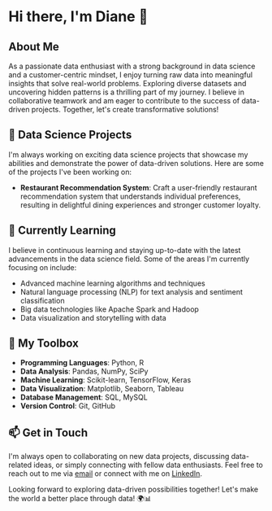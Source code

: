 # Hi there, I'm Diane 👋

## About Me

As a passionate data enthusiast with a strong background in data science and a customer-centric mindset, I enjoy turning raw data into meaningful insights that solve real-world problems. Exploring diverse datasets and uncovering hidden patterns is a thrilling part of my journey. I believe in collaborative teamwork and am eager to contribute to the success of data-driven projects. Together, let's create transformative solutions!

## 🔭 Data Science Projects

I'm always working on exciting data science projects that showcase my abilities and demonstrate the power of data-driven solutions. Here are some of the projects I've been working on:

- **Restaurant Recommendation System**: Craft a user-friendly restaurant recommendation system that understands individual preferences, resulting in delightful dining experiences and stronger customer loyalty.

## 🌱 Currently Learning

I believe in continuous learning and staying up-to-date with the latest advancements in the data science field. Some of the areas I'm currently focusing on include:

- Advanced machine learning algorithms and techniques
- Natural language processing (NLP) for text analysis and sentiment classification
- Big data technologies like Apache Spark and Hadoop
- Data visualization and storytelling with data

## 🚀 My Toolbox

- **Programming Languages**: Python, R
- **Data Analysis**: Pandas, NumPy, SciPy
- **Machine Learning**: Scikit-learn, TensorFlow, Keras
- **Data Visualization**: Matplotlib, Seaborn, Tableau
- **Database Management**: SQL, MySQL
- **Version Control**: Git, GitHub

## 📫 Get in Touch

I'm always open to collaborating on new data projects, discussing data-related ideas, or simply connecting with fellow data enthusiasts. Feel free to reach out to me via [email](mailto:dianengalu@gmail.com) or connect with me on [LinkedIn](https://www.linkedin.com/in/dianengalu/).

Looking forward to exploring data-driven possibilities together! Let's make the world a better place through data! 🌍📊
